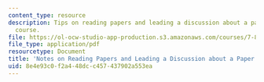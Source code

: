 ```yaml
---
content_type: resource
description: Tips on reading papers and leading a discussion about a paper for the
  course.
file: https://ol-ocw-studio-app-production.s3.amazonaws.com/courses/7-89j-topics-in-computational-and-systems-biology-fall-2010/8e4e93c0f2a448dcc457437902a553ea_MIT7_89JF10_Notes_on_Read.pdf
file_type: application/pdf
resourcetype: Document
title: 'Notes on Reading Papers and Leading a Discussion about a Paper '
uid: 8e4e93c0-f2a4-48dc-c457-437902a553ea
---
```

